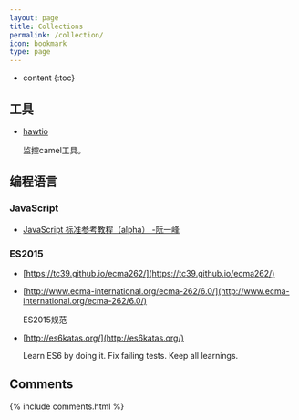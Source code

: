 ```yaml
---
layout: page
title: Collections
permalink: /collection/
icon: bookmark
type: page
---
```


* content
{:toc}

## 工具

* [hawtio](https://github.com/hawtio/hawtio)

    监控camel工具。



## 编程语言

### JavaScript

* [JavaScript 标准参考教程（alpha） -阮一峰](http://javascript.ruanyifeng.com/)


### ES2015

- [https://tc39.github.io/ecma262/](https://tc39.github.io/ecma262/)
* [http://www.ecma-international.org/ecma-262/6.0/](http://www.ecma-international.org/ecma-262/6.0/)

    ES2015规范

- [http://es6katas.org/](http://es6katas.org/)

    Learn ES6 by doing it. Fix failing tests. Keep all learnings.



## Comments

{% include comments.html %}
